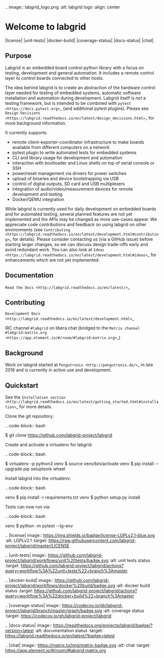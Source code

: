 .. image:: labgrid_logo.png
   :alt: labgrid logo
   :align: center

Welcome to labgrid
==================

|license| |unit-tests| |docker-build| |coverage-status| |docs-status| |chat|

Purpose
-------
Labgrid is an embedded board control python library with a focus on testing, development
and general automation.
It includes a remote control layer to control boards connected to other hosts.

The idea behind labgrid is to create an abstraction of the hardware control
layer needed for testing of embedded systems, automatic software installation
and automation during development.
Labgrid itself is *not* a testing framework, but is intended to be combined with
`pytest <https://docs.pytest.org>`_ (and additional pytest plugins).
Please see `Design Decisions
<https://labgrid.readthedocs.io/en/latest/design_decisions.html>`_ for more
background information.

It currently supports:

- remote client-exporter-coordinator infrastructure to make boards available
  from different computers on a network
- pytest plugin to write automated tests for embedded systems
- CLI and library usage for development and automation
- interaction with bootloader and Linux shells on top of serial console or SSH
- power/reset management via drivers for power switches
- upload of binaries and device bootstrapping via USB
- control of digital outputs, SD card and USB multiplexers
- integration of audio/video/measurement devices for remote development and
  testing
- Docker/QEMU integration

While labgrid is currently used for daily development on embedded boards and for
automated testing, several planned features are not yet implemented and the APIs
may be changed as more use-cases appear.
We appreciate code contributions and feedback on using labgrid on other
environments (see `Contributing
<https://labgrid.readthedocs.io/en/latest/development.html#contributing>`_ for
details).
Please consider contacting us (via a GitHub issue) before starting larger
changes, so we can discuss design trade-offs early and avoid redundant work.
You can also look at `Ideas
<https://labgrid.readthedocs.io/en/latest/development.html#ideas>`_ for
enhancements which are not yet implemented.

Documentation
-------------
`Read the Docs <http://labgrid.readthedocs.io/en/latest/>`_

Contributing
------------
`Development Docs <http://labgrid.readthedocs.io/en/latest/development.html>`_

IRC channel ``#labgrid`` on libera.chat (bridged to the `Matrix channel
#labgrid:matrix.org <https://app.element.io/#/room/#labgrid:matrix.org>`_)

Background
----------
Work on labgrid started at `Pengutronix <http://pengutronix.de/>`_ in late 2016
and is currently in active use and development.

Quickstart
----------
See the `Installation section
<http://labgrid.readthedocs.io/en/latest/getting_started.html#installation>`_
for more details.

Clone the git repository:

.. code-block:: bash

   $ git clone https://github.com/labgrid-project/labgrid

Create and activate a virtualenv for labgrid:

.. code-block:: bash

   $ virtualenv -p python3 venv
   $ source venv/bin/activate
   venv $ pip install --upgrade pip setuptools wheel


Install labgrid into the virtualenv:

.. code-block:: bash

   venv $ pip install -r requirements.txt
   venv $ python setup.py install

Tests can now run via:

.. code-block:: bash

   venv $ python -m pytest --lg-env <config>


.. |license| image:: https://img.shields.io/badge/license-LGPLv2.1-blue.svg
    :alt: LGPLv2.1
    :target: https://raw.githubusercontent.com/labgrid-project/labgrid/master/LICENSE

.. |unit-tests| image:: https://github.com/labgrid-project/labgrid/workflows/unit%20tests/badge.svg
    :alt: unit tests status
    :target: https://github.com/labgrid-project/labgrid/actions?query=workflow%3A%22unit+tests%22+branch%3Amaster

.. |docker-build| image:: https://github.com/labgrid-project/labgrid/workflows/docker%20build/badge.svg
    :alt: docker build status
    :target: https://github.com/labgrid-project/labgrid/actions?query=workflow%3A%22docker+build%22+branch%3Amaster

.. |coverage-status| image:: https://codecov.io/gh/labgrid-project/labgrid/branch/master/graph/badge.svg
    :alt: coverage status
    :target: https://codecov.io/gh/labgrid-project/labgrid

.. |docs-status| image:: https://readthedocs.org/projects/labgrid/badge/?version=latest
    :alt: documentation status
    :target: https://labgrid.readthedocs.io/en/latest/?badge=latest

.. |chat| image:: https://matrix.to/img/matrix-badge.svg
    :alt: chat
    :target: https://app.element.io/#/room/#labgrid:matrix.org
